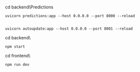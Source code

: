 cd backend\Predictions	

	uvicorn predictions:app --host 0.0.0.0 --port 8000 --reload


	uvicorn autoupdate:app --host 0.0.0.0 --port 8001 --reload

cd backend\

	npm start

cd frontend\

	npm run dev
